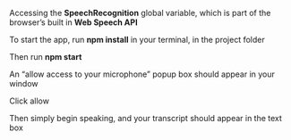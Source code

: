 Accessing the **SpeechRecognition** global variable, which is part of the browser’s built in **Web Speech API**

To start the app, run **npm install** in your terminal, in the project folder

Then run **npm start**

An “allow access to your microphone” popup box should appear in your window

Click allow

Then simply begin speaking, and your transcript should appear in the text box

